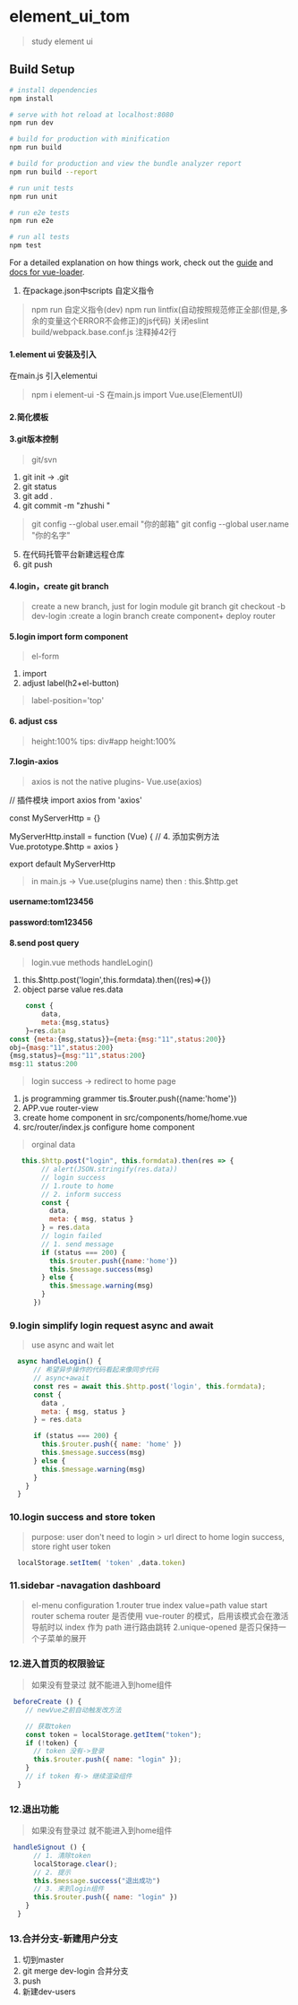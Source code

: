 # element_ui_tom

> study element ui

## Build Setup

``` bash
# install dependencies
npm install

# serve with hot reload at localhost:8080
npm run dev

# build for production with minification
npm run build

# build for production and view the bundle analyzer report
npm run build --report

# run unit tests
npm run unit

# run e2e tests
npm run e2e

# run all tests
npm test
```

For a detailed explanation on how things work, check out the [guide](http://vuejs-templates.github.io/webpack/) and [docs for vue-loader](http://vuejs.github.io/vue-loader).


1. 在package.json中scripts 自定义指令
>  npm run 自定义指令(dev)
>  npm run lintfix(自动按照规范修正全部(但是,多余的变量这个ERROR不会修正)的js代码)
>  关闭eslint  build/webpack.base.conf.js 注释掉42行

#### 1.element ui 安装及引入
在main.js 引入elementui
>npm i element-ui -S
>在main.js import
> Vue.use(ElementUI)
#### 2.简化模板
#### 3.git版本控制
> git/svn
1. git init -> .git
2. git status
3. git add .
4. git commit -m "zhushi "
> git config --global user.email "你的邮箱"
> git config --global user.name "你的名字"
5. 在代码托管平台新建远程仓库
6. git push 

#### 4.login，create git branch
> create a new branch, just for login module
> git branch
> git checkout -b dev-login :create a login branch
> create component+  deploy router

#### 5.login import form component
> el-form
1. import 
2. adjust label(h2+el-button)
> label-position='top'

#### 6. adjust css
> height:100%
> tips: div#app height:100%

#### 7.login-axios
> axios is not the native plugins- Vue.use(axios)

// 插件模块
import axios from 'axios'

const MyServerHttp = {}

MyServerHttp.install = function (Vue) {
  // 4. 添加实例方法
  Vue.prototype.$http = axios
}

export default MyServerHttp
> in main.js -> Vue.use(plugins name)
> then : this.$http.get

#### username:tom123456
#### password:tom123456

#### 8.send post query
> login.vue methods handleLogin()
1. this.$http.post('login',this.formdata).then((res)=>{})
2. object parse value res.data
```js
    const {
        data,
        meta:{msg,status}
    }=res.data
const {meta:{msg,status}}={meta:{msg:"11",status:200}}
obj={masg:"11",status:200}
{msg,status}={msg:"11",status:200}
msg:11 status:200
```
> login success -> redirect to home page
1. js programming grammer 
  tis.$router.push({name:'home'})
2. APP.vue router-view
3. create home component in src/components/home/home.vue
4. src/router/index.js configure home component


> orginal data
```js
   this.$http.post("login", this.formdata).then(res => {
        // alert(JSON.stringify(res.data))
        // login success
        // 1.route to home
        // 2. inform success
        const {
          data,
          meta: { msg, status }
        } = res.data
        // login failed
        // 1. send message
        if (status === 200) {
          this.$router.push({name:'home'})
          this.$message.success(msg)
        } else {
          this.$message.warning(msg)
        }
      })
```
### 9.login simplify login request async and await
> use async and wait 
> let 

```js
  async handleLogin() {
      // 希望异步操作的代码看起来像同步代码
      // async+await
      const res = await this.$http.post('login', this.formdata);
      const {
        data ,
        meta: { msg, status }
      } = res.data

      if (status === 200) {
        this.$router.push({ name: 'home' })
        this.$message.success(msg)
      } else {
        this.$message.warning(msg)
      }
    }
  }
```

### 10.login success and store token 
> purpose: user don't need to  login > url direct to home
> login success, store right user token

```js
  localStorage.setItem( 'token' ,data.token)
```

### 11.sidebar -navagation dashboard
> el-menu
 configuration 
1.router true index value=path value  start router schema 
router	是否使用 vue-router 的模式，启用该模式会在激活导航时以 index 作为 path 进行路由跳转
2.unique-opened	
是否只保持一个子菜单的展开 

### 12.进入首页的权限验证 
> 如果没有登录过 就不能进入到home组件
```js
 beforeCreate () {
    // newVue之前自动触发改方法

    // 获取token
    const token = localStorage.getItem("token");
    if (!token) {
      // token 没有->登录
      this.$router.push({ name: "login" });
    }
    // if token 有-> 继续渲染组件
  }
```

### 12.退出功能 
> 如果没有登录过 就不能进入到home组件
```js
 handleSignout () {
      // 1. 清除token
      localStorage.clear();
      // 2. 提示
      this.$message.success("退出成功")
      // 3. 来到login组件
      this.$router.push({ name: "login" })
    }
  }
```
### 13.合并分支-新建用户分支
1. 切到master
2. git merge dev-login 合并分支
3. push
4. 新建dev-users